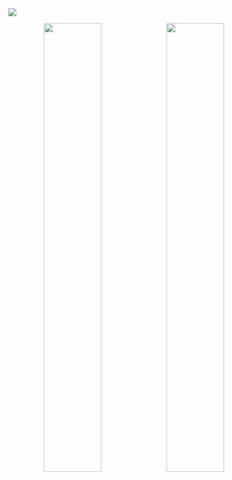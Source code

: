 <img src="https://github.com/hkaur008/hkaur008/blob/main/root/screen-capture%20(5) (1).gif"/>


<p align="center">
  <img width="48%" src="https://github-readme-stats.vercel.app/api?username=hkaur008&show_icons=true&theme=jolly" />
  <img width="48%" src="https://github-readme-streak-stats.herokuapp.com/?user=hkaur008&theme=jolly" />
</p>




